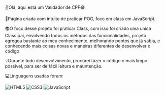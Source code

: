 ✌️Olá, aqui está um Validador de CPF😁
<br/>
<p>🚀Página criada com intuito de praticar POO, foco em class em JavaScript..<p/>

<p>📚O foco desse projeto foi praticar Class, com isso foi criado uma unica Class pai, envolvendo todos os métodos das funcionalidades, projeto agregou bastante ao meu conhecimento, melhorando pontos que já sabia, e conhecendo mais coisas novas e maneiras diferentes de desenvolver o código<p/>
<p>💡Durante todo desenvolvimento, procurei fazer o código o mais limpo possível, para ser de fácil leitura e mauntenção.<p/>
  
<p>💻Linguagens usadas foram:
<div style="display:inline_block">
<img alt="HTML5" src="https://img.shields.io/badge/HTML5-E34F26?style=for-the-badge&logo=html5&logoColor=white">
<img alt="CSS3" src="https://img.shields.io/badge/CSS3-1572B6?style=for-the-badge&logo=css3&logoColor=white">
<img alt="JavaScript" src="https://img.shields.io/badge/JavaScript-F7DF1E?style=for-the-badge&logo=javascript&logoColor=black">
</div><p/>
